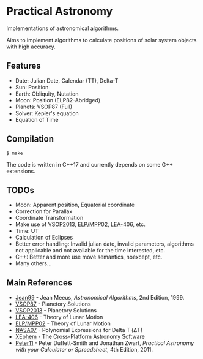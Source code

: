 # Practical Astronomy

Implementations of astronomical algorithms.

Aims to implement algorithms to calculate positions of solar system objects with high accuracy.

## Features

- Date: Julian Date, Calendar (TT), Delta-T
- Sun: Position
- Earth: Obliquity, Nutation
- Moon: Position (ELP82-Abridged)
- Planets: VSOP87 (Full)
- Solver: Kepler's equation
- Equation of Time

## Compilation

```
$ make
```

The code is written in C++17 and currently depends on some G++ extensions.


## TODOs

- Moon: Apparent position, Equatorial coordinate
- Correction for Parallax
- Coordinate Transformation
- Make use of [VSOP2013],  [ELP/MPP02], [LEA-406], etc.
- Time: UT
- Calculation of Eclipses
- Better error handling: Invalid julian date, invalid parameters, algorithms not applicable and not available for the time interested, etc.
- C++: Better and more use move semantics, noexcept, etc.
- Many others...

## Main References

* [Jean99] - Jean Meeus, *Astronomical Algorithms*, 2nd Edition, 1999.
* [VSOP87] - Planetory Solutions
* [VSOP2013] - Planetory Solutions
* [LEA-406] - Theory of Lunar Motion
* [ELP/MPP02] - Theory of Lunar Motion
* [NASA07] - Polynomial Expressions for Delta T (ΔT)
* [XEphem] - The Cross-Platform Astronomy Software
* [Peter11] - Peter Duffett-Smith and Jonathan Zwart, *Practical Astronomy with your Calculator or Spreadsheet*, 4th Edition, 2011.

[Jean99]: https://www.willbell.com/MATH/MC1.HTM
[VSOP87]: http://cdsarc.u-strasbg.fr/viz-bin/Cat?cat=VI/81
[VSOP2013]: https://www.aanda.org/articles/aa/abs/2013/09/aa21843-13/aa21843-13.html
[LEA-406]: https://www.aanda.org/articles/aa/full/2007/33/aa7568-07/aa7568-07.html
[NASA07]: https://eclipse.gsfc.nasa.gov/SEhelp/deltatpoly2004.html
[XEphem]: http://www.clearskyinstitute.com/xephem/
[Peter11]: https://en.wikipedia.org/wiki/Practical_Astronomy_with_your_Calculator
[ELP/MPP02]: https://sourceforge.net/p/gplan/wiki/ELP%20MPP02/

